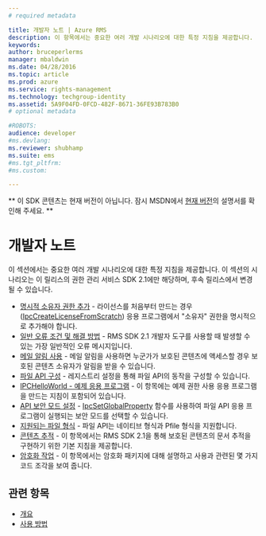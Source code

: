 ```yaml
---
# required metadata

title: 개발자 노트 | Azure RMS
description: 이 항목에서는 중요한 여러 개발 시나리오에 대한 특정 지침을 제공합니다. 
keywords:
author: bruceperlerms
manager: mbaldwin
ms.date: 04/28/2016
ms.topic: article
ms.prod: azure
ms.service: rights-management
ms.technology: techgroup-identity
ms.assetid: 5A9F04FD-0FCD-482F-8671-36FE93B783B0
# optional metadata

#ROBOTS:
audience: developer
#ms.devlang:
ms.reviewer: shubhamp
ms.suite: ems
#ms.tgt_pltfrm:
#ms.custom:

---
```

** 이 SDK 콘텐츠는 현재 버전이 아닙니다. 잠시 MSDN에서 [현재 버전](https://msdn.microsoft.com/library/windows/desktop/hh535290(v=vs.85).aspx)의 설명서를 확인해 주세요. **
# 개발자 노트

이 섹션에서는 중요한 여러 개발 시나리오에 대한 특정 지침을 제공합니다. 이 섹션의 시나리오는 이 릴리스의 권한 관리 서비스 SDK 2.1에만 해당하며, 후속 릴리스에서 변경될 수 있습니다.

- [명시적 소유자 권한 추가](add-explicit-owner-rights.md) - 라이선스를 처음부터 만드는 경우([IpcCreateLicenseFromScratch](/rights-management/sdk/2.1/api/win/functions#msipc_ipccreatelicensefromscratch)) 응용 프로그램에서 &quot;소유자&quot; 권한을 명시적으로 추가해야 합니다.
- [일반 오류 조건 및 해결 방법](common-error-conditions-and-solutions.md) - RMS SDK 2.1 개발자 도구를 사용할 때 발생할 수 있는 가장 일반적인 오류 메시지입니다.
- [메일 알림 사용](how-to-enable-email-notification.md) - 메일 알림을 사용하면 누군가가 보호된 콘텐츠에 액세스할 경우 보호된 콘텐츠 소유자가 알림을 받을 수 있습니다.
- [파일 API 구성](file-api-configuration.md) - 레지스트리 설정을 통해 파일 API의 동작을 구성할 수 있습니다.
- [IPCHelloWorld - 예제 응용 프로그램](how-to-build-your-first-application.md) - 이 항목에는 예제 권한 사용 응용 프로그램을 만드는 지침이 포함되어 있습니다.
- [API 보안 모드 설정](setting-the-api-security-mode-api-mode.md) - [IpcSetGlobalProperty](/rights-management/sdk/2.1/api/win/functions#msipc_ipcsetglobalproperty) 함수를 사용하여 파일 API 응용 프로그램이 실행되는 보안 모드를 선택할 수 있습니다.
- [지원되는 파일 형식](supported-file-formats.md) - 파일 API는 네이티브 형식과 Pfile 형식을 지원합니다.
- [콘텐츠 추적](tracking-content.md) - 이 항목에서는 RMS SDK 2.1을 통해 보호된 콘텐츠의 문서 추적을 구현하기 위한 기본 지침을 제공합니다.
- [암호화 작업](working-with-encryption.md) - 이 항목에서는 암호화 패키지에 대해 설명하고 사용과 관련된 몇 가지 코드 조각을 보여 줍니다.

 

## 관련 항목 ##
* [개요](ad-rms-overview.md)
* [사용 방법](how-to-use-msipc.md)
 

 


<!--HONumber=Jun16_HO1-->


